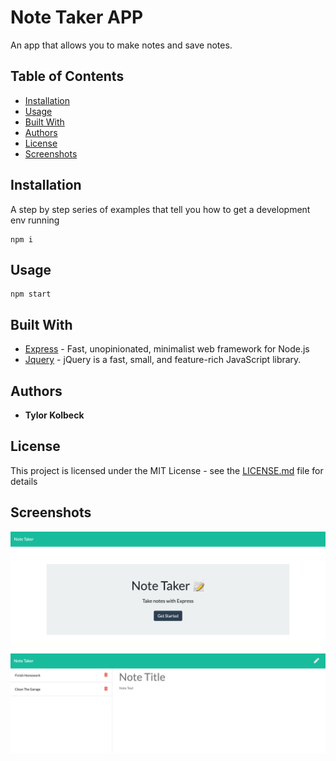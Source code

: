 # Note Taker APP

An app that allows you to make notes and save notes.

## Table of Contents

- [Installation](#installation)
- [Usage](#usage)
- [Built With](<#built\ with>)
- [Authors](#authors)
- [License](#license)
- [Screenshots](#screenshots)

## Installation

A step by step series of examples that tell you how to get a development env running

```cli
npm i
```

## Usage

```cli
npm start
```

## Built With

- [Express](https://www.npmjs.com/package/inquirer) - Fast, unopinionated, minimalist web framework for Node.js
- [Jquery](https://jquery.com/) - jQuery is a fast, small, and feature-rich JavaScript library.

## Authors

- **Tylor Kolbeck**

## License

This project is licensed under the MIT License - see the [LICENSE.md](LICENSE.md) file for details

## Screenshots

![Home](./public/assets/images/home_ss.png)
![Notes](./public/assets/images/notes_ss.png)
